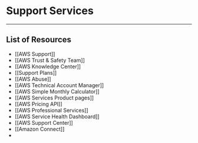 # Support Services
-------------
## List of Resources
- [[AWS Support]]
- [[AWS Trust & Safety Team]]
- [[AWS Knowledge Center]]
- [[Support Plans]]
- [[AWS Abuse]]
- [[AWS Technical Account Manager]]
- [[AWS Simple Monthly Calculator]]
- [[AWS Services Product pages]]
- [[AWS Pricing API]]
- [[AWS Professional Services]]
- [[AWS Service Health Dashboard]]
- [[AWS Support Center]]
- [[Amazon Connect]]
- 

